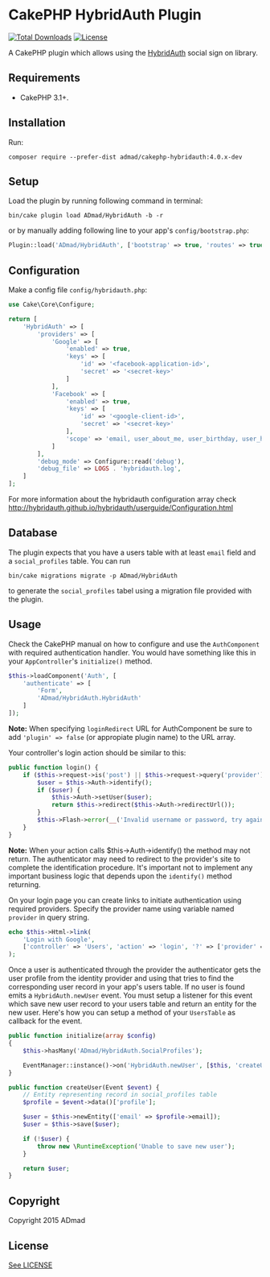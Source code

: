CakePHP HybridAuth Plugin
=========================

[![Total Downloads](https://img.shields.io/packagist/dt/ADmad/CakePHP-HybridAuth.svg?style=flat-square)](https://packagist.org/packages/admad/cakephp-hybridauth)
[![License](https://img.shields.io/badge/license-MIT-blue.svg?style=flat-square)](LICENSE)

A CakePHP plugin which allows using the [HybridAuth](http://hybridauth.sourceforge.net/)
social sign on library.

Requirements
------------

* CakePHP 3.1+.

Installation
------------

Run:

```
composer require --prefer-dist admad/cakephp-hybridauth:4.0.x-dev
```

Setup
-----

Load the plugin by running following command in terminal:

```
bin/cake plugin load ADmad/HybridAuth -b -r
```

or by manually adding following line to your app's `config/bootstrap.php`:

```php
Plugin::load('ADmad/HybridAuth', ['bootstrap' => true, 'routes' => true]);
```

Configuration
-------------

Make a config file `config/hybridauth.php`:

```php
use Cake\Core\Configure;

return [
    'HybridAuth' => [
        'providers' => [
            'Google' => [
                'enabled' => true,
                'keys' => [
                    'id' => '<facebook-application-id>',
                    'secret' => '<secret-key>'
                ]
            ],
            'Facebook' => [
                'enabled' => true,
                'keys' => [
                    'id' => '<google-client-id>',
                    'secret' => '<secret-key>'
                ],
                'scope' => 'email, user_about_me, user_birthday, user_hometown'
            ]
        ],
        'debug_mode' => Configure::read('debug'),
        'debug_file' => LOGS . 'hybridauth.log',
    ]
];
```

For more information about the hybridauth configuration array check
http://hybridauth.github.io/hybridauth/userguide/Configuration.html

Database
--------

The plugin expects that you have a users table with at least `email` field
and a `social_profiles` table. You can run

```
bin/cake migrations migrate -p ADmad/HybridAuth
```

to generate the `social_profiles` tabel using a migration file provided with
the plugin.

Usage
-----

Check the CakePHP manual on how to configure and use the `AuthComponent` with
required authentication handler. You would have something like this in your
`AppController`'s `initialize()` method.

```php
$this->loadComponent('Auth', [
    'authenticate' => [
        'Form',
        'ADmad/HybridAuth.HybridAuth'
    ]
]);
```

__Note:__ When specifying `loginRedirect` URL for AuthComponent be sure to add
`'plugin' => false` (or appropiate plugin name) to the URL array.

Your controller's login action should be similar to this:

```php
public function login() {
    if ($this->request->is('post') || $this->request->query('provider')) {
        $user = $this->Auth->identify();
        if ($user) {
            $this->Auth->setUser($user);
            return $this->redirect($this->Auth->redirectUrl());
        }
        $this->Flash->error(__('Invalid username or password, try again'));
    }
}
```

__Note:__ When your action calls $this->Auth->identify() the method may not return.
The authenticator may need to redirect to the provider's site to complete the
identification procedure. It's important not to implement any important business
logic that depends upon the `identify()` method returning.

On your login page you can create links to initiate authentication using required
providers. Specify the provider name using variable named `provider` in query string.

```php
echo $this->Html->link(
    'Login with Google',
    ['controller' => 'Users', 'action' => 'login', '?' => ['provider' => 'Google']]
);
```

Once a user is authenticated through the provider the authenticator gets the user
profile from the identity provider and using that tries to find the corresponding
user record in your app's users table. If no user is found emits a `HybridAuth.newUser`
event. You must setup a listener for this event which save new user record to
your users table and return an entity for the new user. Here's how you can setup
a method of your `UsersTable` as callback for the event.

```php
public function initialize(array $config)
{
    $this->hasMany('ADmad/HybridAuth.SocialProfiles');

    EventManager::instance()->on('HybridAuth.newUser', [$this, 'createUser']);
}

public function createUser(Event $event) {
    // Entity representing record in social_profiles table
    $profile = $event->data()['profile'];

    $user = $this->newEntity(['email' => $profile->email]);
    $user = $this->save($user);

    if (!$user) {
        throw new \RuntimeException('Unable to save new user');
    }

    return $user;
}
```

Copyright
---------

Copyright 2015 ADmad

License
---------
[See LICENSE](LICENSE)
